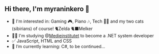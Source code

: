 ## Hi there, I'm myraninkero 👋
- 👀 I'm interested in: Gaming 🎮, Piano 🎶, Tech 👨‍💻 and my two cats (sibirians) of course! 🐈Zelda 🐈‍⬛Melker
- 👨‍🎓 I'm studying @[Medieinstitutet](https://medieinstitutet.se/) to become a .NET system developer
- ✅ JavaScript, HTML and CSS
- 🌱 I’m currently learning: C#, to be continued...
<!--
**myraninkero/myraninkero** is a ✨ _special_ ✨ repository because its `README.md` (this file) appears on your GitHub profile.

Here are some ideas to get you started:

- 🔭 I’m currently working on ...
- 🌱 I’m currently learning ...
- 👯 I’m looking to collaborate on ...
- 🤔 I’m looking for help with ...
- 💬 Ask me about ...
- 📫 How to reach me: ...
- 😄 Pronouns: ...
- ⚡ Fun fact: ...
-->
